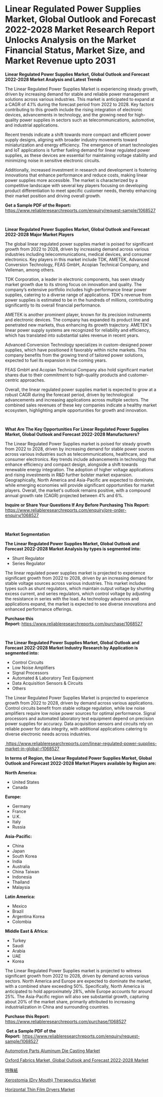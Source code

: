 <p><h1>Linear Regulated Power Supplies Market, Global Outlook and Forecast 2022-2028 Market Research Report Unlocks Analysis on the Market Financial Status, Market Size, and Market Revenue upto 2031</h1></p><p><strong>Linear Regulated Power Supplies Market, Global Outlook and Forecast 2022-2028 Market Analysis and Latest Trends</strong></p>
<p><p>The Linear Regulated Power Supplies Market is experiencing steady growth, driven by increasing demand for stable and reliable power management solutions across various industries. This market is anticipated to expand at a CAGR of 4.1% during the forecast period from 2022 to 2028. Key factors contributing to this growth include the rising integration of electronic devices, advancements in technology, and the growing need for high-quality power supplies in sectors such as telecommunications, automotive, and industrial applications.</p><p>Recent trends indicate a shift towards more compact and efficient power supply designs, aligning with broader industry movements toward miniaturization and energy efficiency. The emergence of smart technologies and IoT applications is further fueling demand for linear regulated power supplies, as these devices are essential for maintaining voltage stability and minimizing noise in sensitive electronic circuits.</p><p>Additionally, increased investment in research and development is fostering innovations that enhance performance and reduce costs, making linear power supplies more accessible. The market is characterized by a competitive landscape with several key players focusing on developing product differentiation to meet specific customer needs, thereby enhancing their market position and driving overall growth.</p></p>
<p><strong>Get a Sample PDF of the Report:&nbsp;</strong> <a href="https://www.reliableresearchreports.com/enquiry/request-sample/1068527">https://www.reliableresearchreports.com/enquiry/request-sample/1068527</a></p>
<p>&nbsp;</p>
<p><strong>Linear Regulated Power Supplies Market, Global Outlook and Forecast 2022-2028 Major Market Players</strong></p>
<p><p>The global linear regulated power supplies market is poised for significant growth from 2022 to 2028, driven by increasing demand across various industries including telecommunications, medical devices, and consumer electronics. Key players in this market include TDK, AMETEK, Advanced Conversion Technology, FEAS GmbH, Acopian Technical Company, and Velleman, among others.</p><p>TDK Corporation, a leader in electronic components, has seen steady market growth due to its strong focus on innovation and quality. The company’s extensive portfolio includes high-performance linear power supplies, catering to a diverse range of applications. TDK's revenue from power supplies is estimated to be in the hundreds of millions, contributing significantly to its overall financial performance.</p><p>AMETEK is another prominent player, known for its precision instruments and electronic devices. The company has expanded its product line and penetrated new markets, thus enhancing its growth trajectory. AMETEK's linear power supply systems are recognized for reliability and efficiency, which has translated into substantial sales revenue in recent years.</p><p>Advanced Conversion Technology specializes in custom-designed power supplies, which have positioned it favorably within niche markets. This company benefits from the growing trend of tailored power solutions, expected to fuel its expansion in the coming years.</p><p>FEAS GmbH and Acopian Technical Company also hold significant market shares due to their commitment to high-quality products and customer-centric approaches. </p><p>Overall, the linear regulated power supplies market is expected to grow at a robust CAGR during the forecast period, driven by technological advancements and increasing applications across multiple sectors. The combined sales revenues of these key companies indicate a healthy market ecosystem, highlighting ample opportunities for growth and innovation.</p></p>
<p>&nbsp;</p>
<p><strong>What Are The Key Opportunities For Linear Regulated Power Supplies Market, Global Outlook and Forecast 2022-2028 Manufacturers?</strong></p>
<p><p>The Linear Regulated Power Supplies market is poised for steady growth from 2022 to 2028, driven by increasing demand for stable power sources across various industries such as telecommunications, healthcare, and consumer electronics. Key trends include advancements in technology that enhance efficiency and compact design, alongside a shift towards renewable energy integration. The adoption of higher voltage applications and rising investments in R&D further bolster market expansion. Geographically, North America and Asia-Pacific are expected to dominate, while emerging economies will provide significant opportunities for market players. Overall, the market's outlook remains positive, with a compound annual growth rate (CAGR) projected between 4% and 6%.</p></p>
<p><strong>Inquire or Share Your Questions If Any Before Purchasing This Report:</strong> <a href="https://www.reliableresearchreports.com/enquiry/pre-order-enquiry/1068527">https://www.reliableresearchreports.com/enquiry/pre-order-enquiry/1068527</a></p>
<p>&nbsp;</p>
<p><strong>Market Segmentation</strong></p>
<p><strong>The Linear Regulated Power Supplies Market, Global Outlook and Forecast 2022-2028 Market Analysis by types is segmented into:</strong></p>
<p><ul><li>Shunt Regulator</li><li>Series Regulator</li></ul></p>
<p><p>The linear regulated power supplies market is projected to experience significant growth from 2022 to 2028, driven by an increasing demand for stable voltage sources across various industries. This market includes types such as shunt regulators, which maintain output voltage by shunting excess current, and series regulators, which control voltage by adjusting the resistance in series with the load. As technology advances and applications expand, the market is expected to see diverse innovations and enhanced performance offerings.</p></p>
<p><strong>Purchase this Report:&nbsp;</strong><a href="https://www.reliableresearchreports.com/purchase/1068527">https://www.reliableresearchreports.com/purchase/1068527</a></p>
<p>&nbsp;</p>
<p><strong>The Linear Regulated Power Supplies Market, Global Outlook and Forecast 2022-2028 Market Industry Research by Application is segmented into:</strong></p>
<p><ul><li>Control Circuits</li><li>Low Noise Amplifiers</li><li>Signal Processors</li><li>Automated & Laboratory Test Equipment</li><li>Data Acquisition Sensors & Circuits</li><li>Others</li></ul></p>
<p><p>The Linear Regulated Power Supplies Market is projected to experience growth from 2022 to 2028, driven by demand across various applications. Control circuits benefit from stable voltage regulation, while low noise amplifiers require low noise power sources for optimal performance. Signal processors and automated laboratory test equipment depend on precision power supplies for accuracy. Data acquisition sensors and circuits rely on reliable power for data integrity, with additional applications catering to diverse electronic needs across industries.</p></p>
<p><a href="https://www.reliableresearchreports.com/linear-regulated-power-supplies-market-in-global-r1068527">&nbsp;https://www.reliableresearchreports.com/linear-regulated-power-supplies-market-in-global-r1068527</a></p>
<p><strong>In terms of Region, the Linear Regulated Power Supplies Market, Global Outlook and Forecast 2022-2028 Market Players available by Region are:</strong></p>
<p>
    <p> <strong> North America: </strong>
        <ul>
            <li>United States</li>
            <li>Canada</li>
        </ul>
        </p> 
    <p> <strong> Europe: </strong>
        <ul>
            <li>Germany</li>
            <li>France</li>
            <li>U.K.</li>
            <li>Italy</li>
            <li>Russia</li>
        </ul>
        </p> 
    <p> <strong> Asia-Pacific: </strong>
        <ul>
            <li>China</li>
            <li>Japan</li>
            <li>South Korea</li>
            <li>India</li>
            <li>Australia</li>
            <li>China Taiwan</li>
            <li>Indonesia</li>
            <li>Thailand</li>
            <li>Malaysia</li>
        </ul>
        </p> 
    <p> <strong> Latin America: </strong>
        <ul>
            <li>Mexico</li>
            <li>Brazil</li>
            <li>Argentina Korea</li>
            <li>Colombia</li>
        </ul>
        </p> 
    <p> <strong> Middle East & Africa: </strong>
        <ul>
            <li>Turkey</li>
            <li>Saudi</li>
            <li>Arabia</li>
            <li>UAE</li>
            <li>Korea</li>
        </ul>
    </p>
    </p>
<p><p>The Linear Regulated Power Supplies market is projected to witness significant growth from 2022 to 2028, driven by demand across various sectors. North America and Europe are expected to dominate the market, with a combined share exceeding 50%. Specifically, North America is anticipated to hold approximately 28%, while Europe accounts for around 25%. The Asia-Pacific region will also see substantial growth, capturing about 20% of the market share, primarily attributed to increasing industrialization in China and surrounding countries.</p></p>
<p><strong>Purchase this Report: </strong><a href="https://www.reliableresearchreports.com/purchase/1068527">https://www.reliableresearchreports.com/purchase/1068527</a></p>
<p>&nbsp;<strong>Get a Sample PDF of the Report:&nbsp;&nbsp;</strong><a href="https://www.reliableresearchreports.com/enquiry/request-sample/1068527">https://www.reliableresearchreports.com/enquiry/request-sample/1068527</a></p>
<p><strong></strong></p>
<p><p><a href="https://www.linkedin.com/pulse/automotive-parts-aluminum-die-casting-market-strategic-insights-gfwxe?trackingId=QBPv5c8IRv%2BTk8sik79PUA%3D%3D">Automotive Parts Aluminum Die Casting Market</a></p><p><a href="https://github.com/indrystar/Market-Research-Report-List-4/blob/main/oxford-fabrics-market-global-outlook-and-forecast-2022-2028-market.md">Oxford Fabrics Market, Global Outlook and Forecast 2022-2028 Market</a></p><p><a href="https://medium.com/@mayeuwjvassey/%E7%89%B9%E6%AE%8A%E7%94%A8%E7%B4%99%E5%B8%82%E5%A0%B4%E8%AA%BF%E6%9F%BB%E3%83%AC%E3%83%9D%E3%83%BC%E3%83%88%E3%81%AB%E3%81%AF-2024%E5%B9%B4%E3%81%8B%E3%82%892031%E5%B9%B4%E3%81%BE%E3%81%A7%E3%81%AE6-2-%E3%81%AEcagr%E3%81%A7%E4%BA%88%E6%B8%AC%E3%81%95%E3%82%8C%E3%82%8B%E5%B8%82%E5%A0%B4%E8%A6%8F%E6%A8%A1-%E3%82%B7%E3%82%A7%E3%82%A2-%E6%88%90%E9%95%B7%E7%8E%87%E3%81%AB%E9%96%A2%E3%81%99%E3%82%8B%E5%88%86%E6%9E%90%E3%81%8C%E5%90%AB%E3%81%BE%E3%82%8C%E3%81%A6%E3%81%84%E3%81%BE%E3%81%99-a0c1881c7fa9">特殊紙</a></p><p><a href="https://medium.com/@faith.reidt5556/global-market-pulse-trends-and-growth-analysis-in-xerostomia-dry-mouth-therapeutics-market-a7b6d8b876e8">Xerostomia (Dry Mouth) Therapeutics Market</a></p><p><a href="https://medium.com/@marisolking1/horizontal-thin-film-dryers-market-emerging-trends-and-future-prospects-for-period-from-2024-to-b8e67446a704">Horizontal Thin Film Dryers Market</a></p></p>